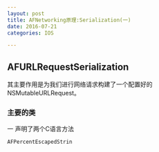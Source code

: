 ```yaml
---
layout: post
title: AFNetworking原理:Serialization(一)
date: 2016-07-21
categories: IOS

---
```


## AFURLRequestSerialization

其主要作用是为我们进行网络请求构建了一个配置好的NSMutableURLRequest。

### 主要的类

一 声明了两个C语言方法

 `AFPercentEscapedStrin`